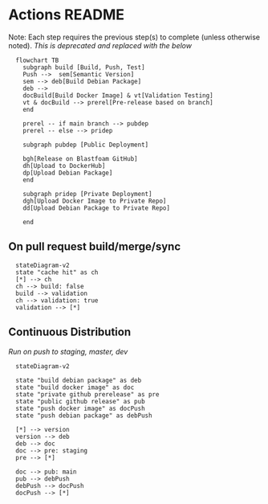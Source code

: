 # Actions README

Note: Each step requires the previous step(s) to complete (unless otherwise noted).
_This is deprecated and replaced with the below_

```mermaid
  flowchart TB
    subgraph build [Build, Push, Test]
    Push -->  sem[Semantic Version]
    sem --> deb[Build Debian Package]
    deb -->
    docBuild[Build Docker Image] & vt[Validation Testing]
    vt & docBuild --> prerel[Pre-release based on branch]
    end

    prerel -- if main branch --> pubdep
    prerel -- else --> pridep

    subgraph pubdep [Public Deployment]

    bgh[Release on Blastfoam GitHub]
    dh[Upload to DockerHub]
    dp[Upload Debian Package]
    end

    subgraph pridep [Private Deployment]
    dgh[Upload Docker Image to Private Repo]
    dd[Upload Debian Package to Private Repo]

    end
```

## On pull request build/merge/sync

```mermaid
  stateDiagram-v2
  state "cache hit" as ch
  [*] --> ch
  ch --> build: false
  build --> validation
  ch --> validation: true
  validation --> [*]
```

## Continuous Distribution

_Run on push to staging, master, dev_

```mermaid
  stateDiagram-v2

  state "build debian package" as deb
  state "build docker image" as doc
  state "private github prerelease" as pre
  state "public github release" as pub
  state "push docker image" as docPush
  state "push debian package" as debPush

  [*] --> version
  version --> deb
  deb --> doc
  doc --> pre: staging
  pre --> [*]

  doc --> pub: main
  pub --> debPush
  debPush --> docPush
  docPush --> [*]




```
